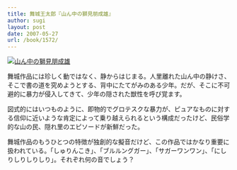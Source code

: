 ```yaml
---
title: 舞城王太郎『山ん中の獅見朋成雄』
author: sugi
layout: post
date: 2007-05-27
url: /book/1572/
---
```

<a href="http://www.amazon.co.jp/exec/obidos/ASIN/4062756838/chezsugi-22/ref=nosim/" name="amazletlink" target="_blank"><img src="http://i0.wp.com/ecx.images-amazon.com/images/I/51WhsNKRYWL.SL160.jpg?w=660" alt="山ん中の獅見朋成雄" class="alignleft" data-recalc-dims="1" /></a>

舞城作品には珍しく動ではなく、静からはじまる。人里離れた山ん中の静けさ、そこで書の道を究めようとする、背中にたてがみのある少年。だが、そこに不可避的に暴力が侵入してきて、少年の隠された獣性を呼び覚ます。

図式的にはいつものように、即物的でグロテスクな暴力が、ピュアなものに対する信仰に近いような肯定によって乗り越えられるという構成だったけど、民俗学的な山の民、隠れ里のエピソードが新鮮だった。

舞城作品のもうひとつの特徴が独創的な擬音だけど、この作品ではかなり重要に扱われている。「しゅりんこき」、「ブルルングガー」、「サガーワンワン」、「にしりしりしりしり」。それぞれ何の音でしょう？

